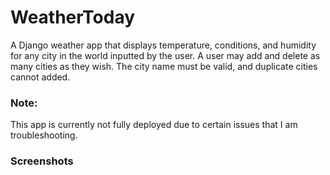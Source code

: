 # WeatherToday

A Django weather app that displays temperature, conditions, and humidity for any city in the world inputted by the user. A user may add and delete as many cities as they wish. The city name must be valid, and duplicate cities cannot added. 

### Note:
This app is currently not fully deployed due to certain issues that I am troubleshooting.

### Screenshots

